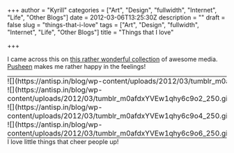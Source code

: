 +++
author = "Kyrill"
categories = ["Art", "Design", "fullwidth", "Internet", "Life", "Other Blogs"]
date = 2012-03-06T13:25:30Z
description = ""
draft = false
slug = "things-that-i-love"
tags = ["Art", "Design", "fullwidth", "Internet", "Life", "Other Blogs"]
title = "Things that I love"

+++


I came across this on [this rather wonderful collection](https://fasel.soup.io/friends "fasel.io") of awesome media. [Pusheen](https://pusheen.com/ "pusheen") makes me rather happy in the feelings!

<table border="0" cellpadding="0" cellspacing="0" class=" table table-hover" style="margin: auto; width:auto; border: 0;"><tbody><tr><td colspan="2" style="padding:0;">
![](https://antisp.in/blog/wp-content/uploads/2012/03/tumblr_m0afdxYVEw1qhy6c9o1_5001.gif)</td></tr><tr><td style="padding:0;">![](https://antisp.in/blog/wp-content/uploads/2012/03/tumblr_m0afdxYVEw1qhy6c9o2_250.gif)</td><td style="padding:0;">![](https://antisp.in/blog/wp-content/uploads/2012/03/tumblr_m0afdxYVEw1qhy6c9o3_250.gif)</td></tr><tr><td style="padding:0;">![](https://antisp.in/blog/wp-content/uploads/2012/03/tumblr_m0afdxYVEw1qhy6c9o4_250.gif)</td><td style="padding:0;">![](https://antisp.in/blog/wp-content/uploads/2012/03/tumblr_m0afdxYVEw1qhy6c9o5_250.gif)</td></tr><tr><td style="padding:0;">![](https://antisp.in/blog/wp-content/uploads/2012/03/tumblr_m0afdxYVEw1qhy6c9o6_250.gif)</td><td style="padding:0;">![](https://antisp.in/blog/wp-content/uploads/2012/03/tumblr_m0afdxYVEw1qhy6c9o7_250.gif)
</td></tr></tbody></table>I love little things that cheer people up!



